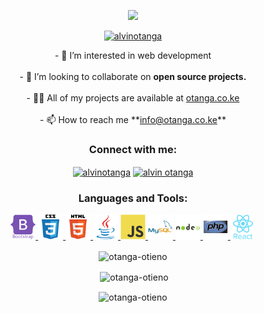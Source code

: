 <div style="text-align:center;" >

<p align="center"><img src="https://otanga.co.ke/Dependencies/Images/header.jpg" ></p>

<!--<p align="center"> <img src="https://komarev.com/ghpvc/?username=otanga-otieno&label=Profile%20views&color=0e75b6&style=flat" alt="otanga-otieno" /> </p>-->

<p align="center"> <a href="https://twitter.com/alvinotanga" target="blank"><img src="https://img.shields.io/twitter/follow/alvinotanga?logo=twitter&style=for-the-badge" alt="alvinotanga" /></a> </p>

<div align="center" style="text-align: center; width: 100%;">
  <span> - 👀 I’m interested in web development </span> <br><br>
  <span> - 👯 I’m looking to collaborate on <b>open source projects.</b> </span> <br><br>
  <span> - 👨‍💻 All of my projects are available at <a href="https://otanga.co.ke">otanga.co.ke</a> </span> <br><br>
  <span> - 📫 How to reach me **<a href="mailto:info@otanga.co.ke">info@otanga.co.ke</a>** </span> <br>
</div>

<h3 align="center">Connect with me:</h3>
<p align="center">
<a href="https://twitter.com/alvinotanga" target="blank"><img align="center" src="https://raw.githubusercontent.com/rahuldkjain/github-profile-readme-generator/master/src/images/icons/Social/twitter.svg" alt="alvinotanga" height="30" width="40" /></a>
<a href="https://www.linkedin.com/in/alvin-otanga-988502191/" target="blank"><img align="center" src="https://raw.githubusercontent.com/rahuldkjain/github-profile-readme-generator/master/src/images/icons/Social/linked-in-alt.svg" alt="alvin otanga" height="30" width="40" /></a>
</p>

<h3 align="center">Languages and Tools:</h3>
<p align="center"> <a href="https://getbootstrap.com" target="_blank" rel="noreferrer"> <img src="https://raw.githubusercontent.com/devicons/devicon/master/icons/bootstrap/bootstrap-plain-wordmark.svg" alt="bootstrap" width="40" height="40"/> </a> <a href="https://www.w3schools.com/css/" target="_blank" rel="noreferrer"> <img src="https://raw.githubusercontent.com/devicons/devicon/master/icons/css3/css3-original-wordmark.svg" alt="css3" width="40" height="40"/> </a> <a href="https://www.w3.org/html/" target="_blank" rel="noreferrer"> <img src="https://raw.githubusercontent.com/devicons/devicon/master/icons/html5/html5-original-wordmark.svg" alt="html5" width="40" height="40"/> </a> <a href="https://www.java.com" target="_blank" rel="noreferrer"> <img src="https://raw.githubusercontent.com/devicons/devicon/master/icons/java/java-original.svg" alt="java" width="40" height="40"/> </a> <a href="https://developer.mozilla.org/en-US/docs/Web/JavaScript" target="_blank" rel="noreferrer"> <img src="https://raw.githubusercontent.com/devicons/devicon/master/icons/javascript/javascript-original.svg" alt="javascript" width="40" height="40"/> </a> <a href="https://www.mysql.com/" target="_blank" rel="noreferrer"> <img src="https://raw.githubusercontent.com/devicons/devicon/master/icons/mysql/mysql-original-wordmark.svg" alt="mysql" width="40" height="40"/> </a> <a href="https://nodejs.org" target="_blank" rel="noreferrer"> <img src="https://raw.githubusercontent.com/devicons/devicon/master/icons/nodejs/nodejs-original-wordmark.svg" alt="nodejs" width="40" height="40"/> </a> <a href="https://www.php.net" target="_blank" rel="noreferrer"> <img src="https://raw.githubusercontent.com/devicons/devicon/master/icons/php/php-original.svg" alt="php" width="40" height="40"/> </a> <a href="https://reactjs.org/" target="_blank" rel="noreferrer"> <img src="https://raw.githubusercontent.com/devicons/devicon/master/icons/react/react-original-wordmark.svg" alt="reactjs" width="40" height="40"/> </a> </p>

<p align="center"><img align="center" style="" src="https://github-readme-stats.vercel.app/api/top-langs?username=otanga-otieno&show_icons=true&locale=en&layout=compact" alt="otanga-otieno" /></p>

<p align="center">&nbsp;<img align="center" style="" src="https://github-readme-stats.vercel.app/api?username=otanga-otieno&show_icons=true&locale=en" alt="otanga-otieno" /></p>

<p align="center"><img align="center" style="" src="https://github-readme-streak-stats.herokuapp.com/?user=otanga-otieno&" alt="otanga-otieno" /></p>
  
</div>



<!---
Otanga-Otieno/Otanga-Otieno is a ✨ special ✨ repository because its `README.md` (this file) appears on your GitHub profile.
You can click the Preview link to take a look at your changes.
--->
